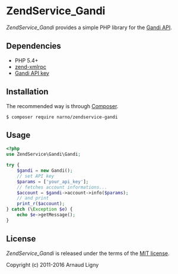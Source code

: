 # ZendService_Gandi

*ZendService_Gandi* provides a simple PHP library for the [Gandi API](http://doc.rpc.gandi.net/overview.html).

## Dependencies

* PHP 5.4+
* [zend-xmlrpc](https://github.com/zendframework/zend-xmlrpc)
* [Gandi API key](https://www.gandi.net/admin/api_key)

## Installation

The recommended way is through [Composer](https://getcomposer.org).
```
$ composer require narno/zendservice-gandi
```

## Usage

```php
<?php
use ZendService\Gandi\Gandi;

try {
    $gandi = new Gandi();
    // set API key
    $params = ['your_api_key'];
    // fetches account informations...
    $account = $gandi->account->info($params);
    // and print
    print_r($account);
} catch (\Exception $e) {
    echo $e->getMessage();
}
```

## License

*ZendService_Gandi* is released under the terms of the [MIT license](http://opensource.org/licenses/MIT).

Copyright (c) 2011-2016 Arnaud Ligny
